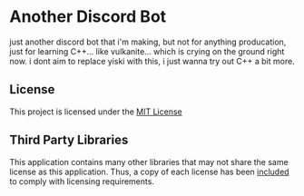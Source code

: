 # Another Discord Bot
just another discord bot that i'm making, but not for anything producation, just for learning C++... like vulkanite... 
which is crying on the ground right now. i dont aim to replace yiski with this, i just wanna try out C++ a bit more.

## License

This project is licensed under the [MIT License](LICENSE)

## Third Party Libraries
This application contains many other libraries that may not share the same license as this application. Thus, a copy of each license has been [included](THIRD_PARTY_LIBRARIES.md) to comply with licensing requirements.
